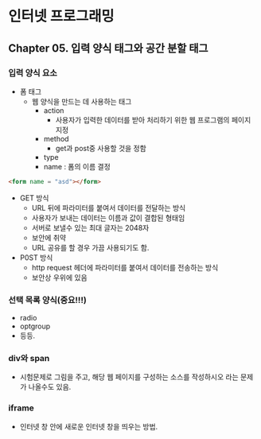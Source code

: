 # 인터넷 프로그래밍
## Chapter 05. 입력 양식 태그와 공간 분할 태그
### 입력 양식 요소
- 폼 태그
  - 웹 양식을 만드는 데 사용하는 태그
    - action
      - 사용자가 입력한 데이터를 받아 처리하기 위한 웹 프로그램의 페이지 지정
    - method
      - get과  post중 사용할 것을 정함
    - type
    - name : 폼의 이름 결정
```html
<form name = "asd"></form>
```
- GET 방식
  -   URL 뒤에 파라미터를 붙여서 데이터를 전달하는 방식
  -   사용자가 보내는 데이터는 이름과 값이 결합된 형태임
  -   서버로 보낼수 있는 최대 글자는 2048자
  -   보안에 취약
  -   URL 공유를 할 경우 가끔 사용되기도 함.
- P0ST 방식
  - http request 헤더에 파라미터를 붙여서 데이터를 전송하는 방식
  - 보안상 우위에 있음

### 선택 목록 양식(중요!!!)
- radio
- optgroup
- 등등.

### div와 span
- 시험문제로 그림을 주고, 해당 웹 페이지를 구성하는 소스를 작성하시오 라는 문제가 나올수도 있음.

### iframe
- 인터넷 창 안에 새로운 인터넷 창을 띄우는 방법.